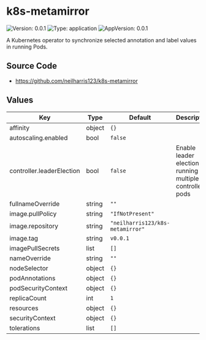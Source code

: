 # k8s-metamirror

![Version: 0.0.1](https://img.shields.io/badge/Version-0.0.1-informational?style=flat-square) ![Type: application](https://img.shields.io/badge/Type-application-informational?style=flat-square) ![AppVersion: 0.0.1](https://img.shields.io/badge/AppVersion-0.0.1-informational?style=flat-square)

A Kubernetes operator to synchronize selected annotation and label values in running Pods.

## Source Code

* <https://github.com/neilharris123/k8s-metamirror>

## Values

| Key | Type | Default | Description |
|-----|------|---------|-------------|
| affinity | object | `{}` |  |
  autoscaling.enabled | bool | `false` |
| controller.leaderElection | bool | `false` | Enable leader election for running multiple controller pods |
| fullnameOverride | string | `""` |  |
| image.pullPolicy | string | `"IfNotPresent"` |  |
| image.repository | string | `"neilharris123/k8s-metamirror"` |  |
| image.tag | string | `v0.0.1` |  |
| imagePullSecrets | list | `[]` |  |
| nameOverride | string | `""` |  |
| nodeSelector | object | `{}` |  |
| podAnnotations | object | `{}` |  |
| podSecurityContext | object | `{}` |  |
| replicaCount | int | `1` |  |
| resources | object | `{}` |  |
| securityContext | object | `{}` |  |
| tolerations | list | `[]` |  |
